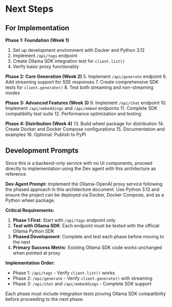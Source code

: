 # Next Steps

## For Implementation

**Phase 1: Foundation (Week 1)**
1. Set up development environment with Docker and Python 3.12
2. Implement `/api/tags` endpoint
3. Create Ollama SDK integration test for `client.list()`
4. Verify basic proxy functionality

**Phase 2: Core Generation (Week 2)**
5. Implement `/api/generate` endpoint
6. Add streaming support for SSE responses
7. Create comprehensive SDK tests for `client.generate()`
8. Test both streaming and non-streaming modes

**Phase 3: Advanced Features (Week 3)**
9. Implement `/api/chat` endpoint
10. Implement `/api/embeddings` and `/api/embed` endpoints
11. Complete SDK compatibility test suite
12. Performance optimization and testing

**Phase 4: Distribution (Week 4)**
13. Build wheel package for distribution
14. Create Docker and Docker Compose configurations
15. Documentation and examples
16. Optional: Publish to PyPI

## Development Prompts

Since this is a backend-only service with no UI components, proceed directly to implementation using the Dev agent with this architecture as reference.

**Dev Agent Prompt:**
Implement the Ollama-OpenAI proxy service following the phased approach in this architecture document. Use Python 3.12 and ensure the project can be deployed via Docker, Docker Compose, and as a Python wheel package.

**Critical Requirements:**
1. **Phase 1 First**: Start with `/api/tags` endpoint only
2. **Test with Ollama SDK**: Each endpoint must be tested with the official Ollama Python SDK
3. **Phased Development**: Complete and test each phase before moving to the next
4. **Primary Success Metric**: Existing Ollama SDK code works unchanged when pointed at proxy

**Implementation Order:**
- Phase 1: `/api/tags` - Verify `client.list()` works
- Phase 2: `/api/generate` - Verify `client.generate()` with streaming
- Phase 3: `/api/chat` and `/api/embeddings` - Complete SDK support

Each phase must include integration tests proving Ollama SDK compatibility before proceeding to the next phase.